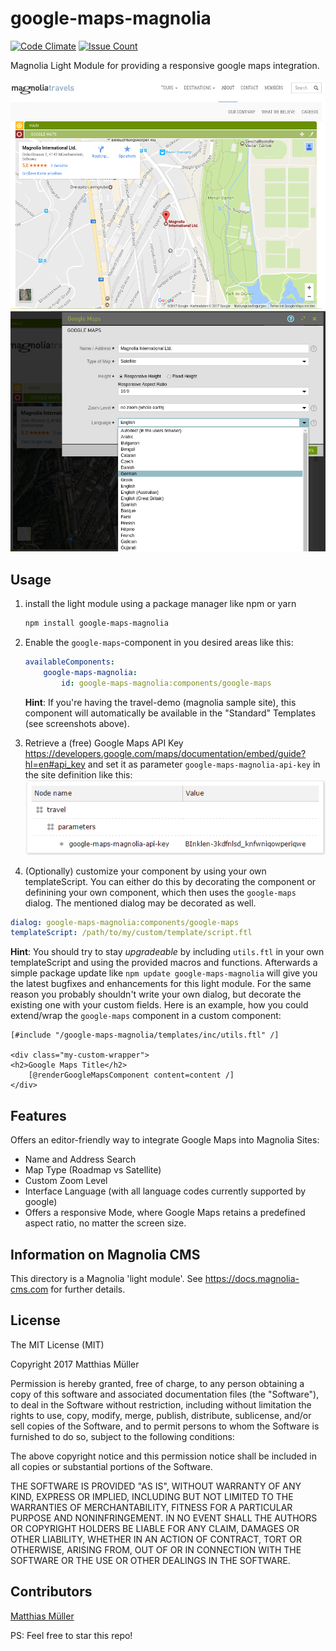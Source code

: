 # google-maps-magnolia
[![Code Climate](https://codeclimate.com/github/MattDiMu/google-maps-magnolia/badges/gpa.svg)](https://codeclimate.com/github/MattDiMu/google-maps-magnolia)
[![Issue Count](https://codeclimate.com/github/MattDiMu/google-maps-magnolia/badges/issue_count.svg)](https://codeclimate.com/github/MattDiMu/google-maps-magnolia)

Magnolia Light Module for providing a responsive google maps integration.


![Example of This Module in magnolia edit mode](screenshots/example-editmode.png)
![Example of This Module in edit dialog](screenshots/example-dialog.png)


## Usage

1. install the light module using a package manager like npm or yarn
   ```sh
   npm install google-maps-magnolia
   ```

2. Enable the `google-maps`-component in you desired areas like this:
   ```yaml
   availableComponents:
       google-maps-magnolia:
           id: google-maps-magnolia:components/google-maps
   ```
   **Hint**: If you're having the travel-demo (magnolia sample site), this component will automatically be available in the "Standard" Templates (see screenshots above).

3. Retrieve a (free) Google Maps API Key https://developers.google.com/maps/documentation/embed/guide?hl=en#api_key and set it as parameter `google-maps-magnolia-api-key` in the site definition like this:
![site definitions parameter config](screenshots/site-definition-parameters.png)

4. (Optionally) customize your component by using your own templateScript. You can either do this by decorating the component or definining your own component, which then uses the `google-maps` dialog. The mentioned dialog may be decorated as well.

```yaml
dialog: google-maps-magnolia:components/google-maps
templateScript: /path/to/my/custom/template/script.ftl
```

**Hint**: You should try to stay *upgradeable* by including `utils.ftl` in your own templateScript and using the provided macros and functions. Afterwards a simple package update like `npm update google-maps-magnolia` will give you the latest bugfixes and enhancements for this light module. For the same reason you probably shouldn't write your own dialog, but decorate the existing one with your custom fields. Here is an example, how you could extend/wrap the `google-maps` component in a custom component:

```ftl
[#include "/google-maps-magnolia/templates/inc/utils.ftl" /]

<div class="my-custom-wrapper">
<h2>Google Maps Title</h2>
    [@renderGoogleMapsComponent content=content /]
</div>
```


## Features
Offers an editor-friendly way to integrate Google Maps into Magnolia Sites:
* Name and Address Search
* Map Type (Roadmap vs Satellite)
* Custom Zoom Level
* Interface Language (with all language codes currently supported by google)
* Offers a responsive Mode, where Google Maps retains a predefined aspect ratio, no matter the screen size.


## Information on Magnolia CMS
This directory is a Magnolia 'light module'. See https://docs.magnolia-cms.com for further details.


## License
The MIT License (MIT)

Copyright 2017 Matthias Müller

Permission is hereby granted, free of charge, to any person obtaining a copy of
this software and associated documentation files (the "Software"), to deal in
the Software without restriction, including without limitation the rights to
use, copy, modify, merge, publish, distribute, sublicense, and/or sell copies of
the Software, and to permit persons to whom the Software is furnished to do so,
subject to the following conditions:

The above copyright notice and this permission notice shall be included in all
copies or substantial portions of the Software.

THE SOFTWARE IS PROVIDED "AS IS", WITHOUT WARRANTY OF ANY KIND, EXPRESS OR
IMPLIED, INCLUDING BUT NOT LIMITED TO THE WARRANTIES OF MERCHANTABILITY, FITNESS
FOR A PARTICULAR PURPOSE AND NONINFRINGEMENT. IN NO EVENT SHALL THE AUTHORS OR
COPYRIGHT HOLDERS BE LIABLE FOR ANY CLAIM, DAMAGES OR OTHER LIABILITY, WHETHER
IN AN ACTION OF CONTRACT, TORT OR OTHERWISE, ARISING FROM, OUT OF OR IN
CONNECTION WITH THE SOFTWARE OR THE USE OR OTHER DEALINGS IN THE SOFTWARE.


## Contributors
[Matthias Müller](https://github.com/MattDiMu)


PS: Feel free to star this repo!
